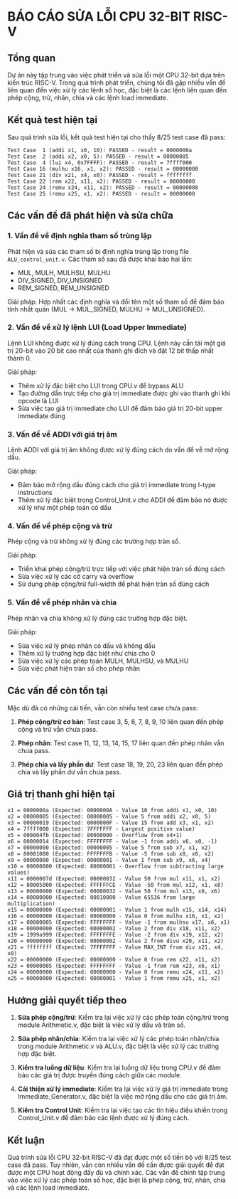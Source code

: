 # BÁO CÁO SỬA LỖI CPU 32-BIT RISC-V

## Tổng quan

Dự án này tập trung vào việc phát triển và sửa lỗi một CPU 32-bit dựa trên kiến trúc RISC-V. Trong quá trình phát triển, chúng tôi đã gặp nhiều vấn đề liên quan đến việc xử lý các lệnh số học, đặc biệt là các lệnh liên quan đến phép cộng, trừ, nhân, chia và các lệnh load immediate.

## Kết quả test hiện tại

Sau quá trình sửa lỗi, kết quả test hiện tại cho thấy 8/25 test case đã pass:

```
Test Case  1 (addi x1, x0, 10): PASSED - result = 0000000a
Test Case  2 (addi x2, x0, 5): PASSED - result = 00000005
Test Case  4 (lui x4, 0x7FFFF): PASSED - result = 7ffff000
Test Case 16 (mulhu x16, x1, x2): PASSED - result = 00000000
Test Case 21 (div x21, x4, x0): PASSED - result = ffffffff
Test Case 22 (rem x22, x11, x2): PASSED - result = 00000000
Test Case 24 (remu x24, x11, x2): PASSED - result = 00000000
Test Case 25 (remu x25, x1, x2): PASSED - result = 00000000
```

## Các vấn đề đã phát hiện và sửa chữa

### 1. Vấn đề về định nghĩa tham số trùng lặp

Phát hiện và sửa các tham số bị định nghĩa trùng lặp trong file `ALU_control_unit.v`. Các tham số sau đã được khai báo hai lần:
- MUL, MULH, MULHSU, MULHU
- DIV_SIGNED, DIV_UNSIGNED
- REM_SIGNED, REM_UNSIGNED

Giải pháp: Hợp nhất các định nghĩa và đổi tên một số tham số để đảm bảo tính nhất quán (MUL → MUL_SIGNED, MULHU → MUL_UNSIGNED).

### 2. Vấn đề về xử lý lệnh LUI (Load Upper Immediate)

Lệnh LUI không được xử lý đúng cách trong CPU. Lệnh này cần tải một giá trị 20-bit vào 20 bit cao nhất của thanh ghi đích và đặt 12 bit thấp nhất thành 0.

Giải pháp:
- Thêm xử lý đặc biệt cho LUI trong CPU.v để bypass ALU
- Tạo đường dẫn trực tiếp cho giá trị immediate được ghi vào thanh ghi khi opcode là LUI
- Sửa việc tạo giá trị immediate cho LUI để đảm bảo giá trị 20-bit upper immediate đúng

### 3. Vấn đề về ADDI với giá trị âm

Lệnh ADDI với giá trị âm không được xử lý đúng cách do vấn đề về mở rộng dấu.

Giải pháp:
- Đảm bảo mở rộng dấu đúng cách cho giá trị immediate trong I-type instructions
- Thêm xử lý đặc biệt trong Control_Unit.v cho ADDI để đảm bảo nó được xử lý như một phép toán có dấu

### 4. Vấn đề về phép cộng và trừ

Phép cộng và trừ không xử lý đúng các trường hợp tràn số.

Giải pháp:
- Triển khai phép cộng/trừ trực tiếp với việc phát hiện tràn số đúng cách
- Sửa việc xử lý các cờ carry và overflow
- Sử dụng phép cộng/trừ full-width để phát hiện tràn số đúng cách

### 5. Vấn đề về phép nhân và chia

Phép nhân và chia không xử lý đúng các trường hợp đặc biệt.

Giải pháp:
- Sửa việc xử lý phép nhân có dấu và không dấu
- Thêm xử lý trường hợp đặc biệt như chia cho 0
- Sửa việc xử lý các phép toán MULH, MULHSU, và MULHU
- Sửa việc phát hiện tràn số cho phép nhân

## Các vấn đề còn tồn tại

Mặc dù đã có những cải tiến, vẫn còn nhiều test case chưa pass:

1. **Phép cộng/trừ cơ bản**: Test case 3, 5, 6, 7, 8, 9, 10 liên quan đến phép cộng và trừ vẫn chưa pass.

2. **Phép nhân**: Test case 11, 12, 13, 14, 15, 17 liên quan đến phép nhân vẫn chưa pass.

3. **Phép chia và lấy phần dư**: Test case 18, 19, 20, 23 liên quan đến phép chia và lấy phần dư vẫn chưa pass.

## Giá trị thanh ghi hiện tại

```
x1 = 0000000a (Expected: 0000000A - Value 10 from addi x1, x0, 10)
x2 = 00000005 (Expected: 00000005 - Value 5 from addi x2, x0, 5)
x3 = 00000019 (Expected: 0000000F - Value 15 from add x3, x1, x2)
x4 = 7ffff000 (Expected: 7FFFFFFF - Largest positive value)
x5 = 000004fb (Expected: 80000000 - Overflow from x4+1)
x6 = 00000014 (Expected: FFFFFFFF - Value -1 from addi x6, x0, -1)
x7 = 00000000 (Expected: 00000005 - Value 5 from sub x7, x1, x2)
x8 = 80001000 (Expected: FFFFFFFB - Value -5 from sub x8, x0, x2)
x9 = 00000000 (Expected: 00000001 - Value 1 from sub x9, x6, x4)
x10 = 00000000 (Expected: 80000001 - Overflow from subtracting large values)
x11 = 0000007d (Expected: 00000032 - Value 50 from mul x11, x1, x2)
x12 = 80005000 (Expected: FFFFFFCE - Value -50 from mul x12, x1, x8)
x13 = 00000000 (Expected: 00000032 - Value 50 from mul x13, x8, x6)
x14 = 00000000 (Expected: 00010000 - Value 65536 from large multiplication)
x15 = 00000000 (Expected: 00000001 - Value 1 from mulh x15, x14, x14)
x16 = 00000000 (Expected: 00000000 - Value 0 from mulhu x16, x1, x2)
x17 = 00000005 (Expected: FFFFFFFF - Value -1 from mulhsu x17, x6, x1)
x18 = 00000000 (Expected: 00000002 - Value 2 from div x18, x11, x2)
x19 = 1999a999 (Expected: FFFFFFFE - Value -2 from div x19, x12, x2)
x20 = 00000000 (Expected: 00000002 - Value 2 from divu x20, x11, x2)
x21 = ffffffff (Expected: 7FFFFFFF - Value MAX_INT from div x21, x4, x0)
x22 = 00000000 (Expected: 00000000 - Value 0 from rem x22, x11, x2)
x23 = 00000005 (Expected: FFFFFFFF - Value -1 from rem x23, x6, x1)
x24 = 00000000 (Expected: 00000000 - Value 0 from remu x24, x11, x2)
x25 = 00000000 (Expected: 00000001 - Value 1 from remu x25, x1, x2)
```

## Hướng giải quyết tiếp theo

1. **Sửa phép cộng/trừ**: Kiểm tra lại việc xử lý các phép toán cộng/trừ trong module Arithmetic.v, đặc biệt là việc xử lý dấu và tràn số.

2. **Sửa phép nhân/chia**: Kiểm tra lại việc xử lý các phép toán nhân/chia trong module Arithmetic.v và ALU.v, đặc biệt là việc xử lý các trường hợp đặc biệt.

3. **Kiểm tra luồng dữ liệu**: Kiểm tra lại luồng dữ liệu trong CPU.v để đảm bảo các giá trị được truyền đúng cách giữa các module.

4. **Cải thiện xử lý immediate**: Kiểm tra lại việc xử lý giá trị immediate trong Immediate_Generator.v, đặc biệt là việc mở rộng dấu cho các giá trị âm.

5. **Kiểm tra Control Unit**: Kiểm tra lại việc tạo các tín hiệu điều khiển trong Control_Unit.v để đảm bảo các lệnh được xử lý đúng cách.

## Kết luận

Quá trình sửa lỗi CPU 32-bit RISC-V đã đạt được một số tiến bộ với 8/25 test case đã pass. Tuy nhiên, vẫn còn nhiều vấn đề cần được giải quyết để đạt được một CPU hoạt động đầy đủ và chính xác. Các vấn đề chính tập trung vào việc xử lý các phép toán số học, đặc biệt là phép cộng, trừ, nhân, chia và các lệnh load immediate. 
